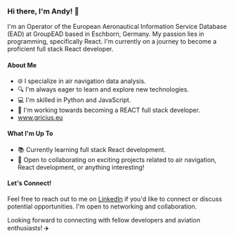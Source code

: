 ### Hi there, I'm Andy! 👋

I'm an Operator of the European Aeronautical Information Service Database (EAD) at GroupEAD based in Eschborn, Germany. My passion lies in programming, specifically React. I'm currently on a journey to become a proficient full stack React developer.

#### About Me

- 🌐 I specialize in air navigation data analysis.
- 🔍 I'm always eager to learn and explore new technologies.
- 💻 I'm skilled in Python and JavaScript.
- 🚀 I'm working towards becoming a REACT full stack developer.
- www.gricius.eu

#### What I'm Up To

- 📚 Currently learning full stack React development.
- 💼 Open to collaborating on exciting projects related to air navigation, React development, or anything interesting!

#### Let's Connect!

Feel free to reach out to me on [LinkedIn](https://www.linkedin.com/in/gricius/) if you'd like to connect or discuss potential opportunities. I'm open to networking and collaboration.

Looking forward to connecting with fellow developers and aviation enthusiasts! ✈️
